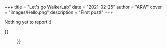 +++
title = "Let's go WalkerLab"
date = "2021-02-25"
author = "ARW"
cover = "images/Hello.png"
description = "First post!"
+++

Nothing yet to report :) 

{{<figure src="/images/rnapol2.png" position="center" style="border-radius: 6px;" >}}

